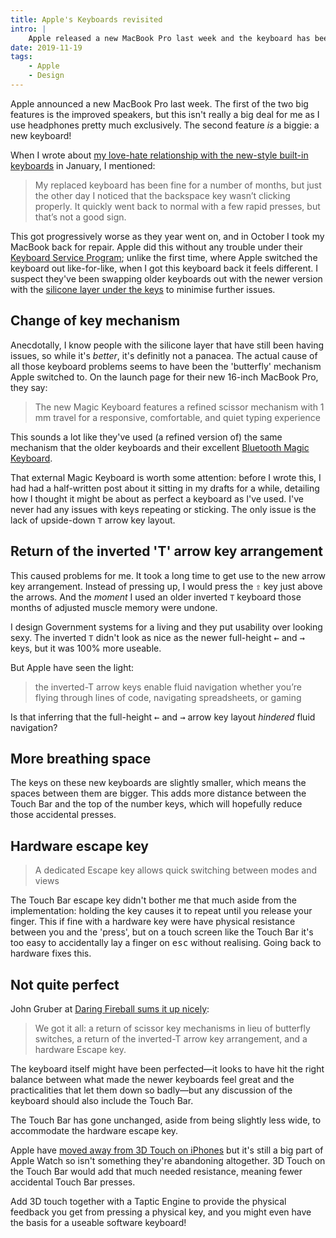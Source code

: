 ```yaml
---
title: Apple's Keyboards revisited
intro: |
    Apple released a new MacBook Pro last week and the keyboard has been revised, fixing almost all the issues the current/outgoing models have.
date: 2019-11-19
tags:
    - Apple
    - Design
---
```


Apple announced a new MacBook Pro last week. The first of the two big features is the improved speakers, but this isn't really a big deal for me as I use headphones pretty much exclusively. The second feature *is* a biggie: a new keyboard!

When I wrote about [my love-hate relationship with the new-style built-in keyboards](/blog/the-new-macbook-keyboard) in January, I mentioned:

> My replaced keyboard has been fine for a number of months, but just the other day I noticed that the backspace key wasn’t clicking properly. It quickly went back to normal with a few rapid presses, but that’s not a good sign.

This got progressively worse as they year went on, and in October I took my MacBook back for repair. Apple did this without any trouble under their [Keyboard Service Program](https://support.apple.com/keyboard-service-program-for-mac-notebooks); unlike the first time, where Apple switched the keyboard out like-for-like, when I got this keyboard back it feels different. I suspect they've been swapping older keyboards out with the newer version with the [silicone layer under the keys](https://www.theverge.com/2018/7/13/17570538/apple-macbook-pro-keyboard-design-patent-dust-dirt-liquid-resistant-ifixit) to minimise further issues.


## Change of key mechanism

Anecdotally, I know people with the silicone layer that have still been having issues, so while it's *better*, it's definitly not a panacea. The actual cause of all those keyboard problems seems to have been the 'butterfly' mechanism Apple switched to. On the launch page for their new 16-inch MacBook Pro, they say:

> The new Magic Keyboard features a refined scissor mechanism with 1 mm travel for a responsive, comfortable, and quiet typing experience

This sounds a lot like they've used (a refined version of) the same mechanism that the older keyboards and their excellent [Bluetooth Magic Keyboard](https://www.apple.com/uk/shop/product/MLA22B/A/magic-keyboard-british-english).

That external Magic Keyboard is worth some attention: before I wrote this, I had had a half-written post about it sitting in my drafts for a while, detailing how I thought it might be about as perfect a keyboard as I've used. I've never had any issues with keys repeating or sticking. The only issue is the lack of upside-down `T` arrow key layout.


## Return of the inverted 'T' arrow key arrangement

This caused problems for me. It took a long time to get use to the new arrow key arrangement. Instead of pressing up, I would press the <kbd title="shift">⇧</kbd> key just above the arrows. And the *moment* I used an older inverted `T` keyboard those months of adjusted muscle memory were undone.

I design Government systems for a living and they put usability over looking sexy. The inverted `T` didn't look as nice as the newer full-height <kbd title="left">←</kbd> and <kbd title="right">→</kbd> keys, but it was 100% more useable.

But Apple have seen the light:

> the inverted-T arrow keys enable fluid navigation whether you’re flying through lines of code, navigating spreadsheets, or gaming

Is that inferring that the full-height <kbd title="left">←</kbd> and <kbd title="right">→</kbd> arrow key layout *hindered* fluid navigation?


## More breathing space

The keys on these new keyboards are slightly smaller, which means the spaces between them are bigger. This adds more distance between the Touch Bar and the top of the number keys, which will hopefully reduce those accidental presses.


## Hardware escape key

> A dedicated Escape key allows quick switching between modes and views

The Touch Bar escape key didn't bother me that much aside from the implementation: holding the key causes it to repeat until you release your finger. This if fine with a hardware key were have physical resistance between you and the 'press', but on a touch screen like the Touch Bar it's too easy to accidentally lay a finger on <kbd title="escape">esc</kbd> without realising. Going back to hardware fixes this.


## Not quite perfect

John Gruber at [Daring Fireball sums it up nicely](https://daringfireball.net/2019/11/16-inch_macbook_pro_first_impressions):

> We got it all: a return of scissor key mechanisms in lieu of butterfly switches, a return of the inverted-T arrow key arrangement, and a hardware Escape key.

The keyboard itself might have been perfected—it looks to have hit the right balance between what made the newer keyboards feel great and the practicalities that let them down so badly—but any discussion of the keyboard should also include the Touch Bar.

The Touch Bar has gone unchanged, aside from being slightly less wide, to accommodate the hardware escape key.

Apple have [moved away from 3D Touch on iPhones](https://tempertemper.net/blog/iphone-event-2019) but it's still a big part of Apple Watch so isn't something they're abandoning altogether. 3D Touch on the Touch Bar would add that much needed resistance, meaning fewer accidental Touch Bar presses.

Add 3D touch together with a Taptic Engine to provide the physical feedback you get from pressing a physical key, and you might even have the basis for a useable software keyboard!

